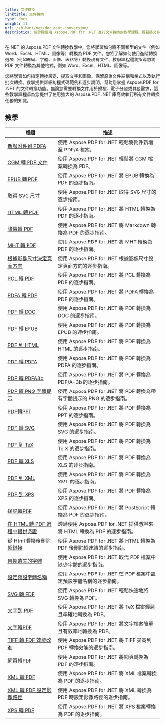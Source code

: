 ```yaml
---
title: 文件轉換
linktitle: 文件轉換
type: docs
weight: 11
url: /zh-hant/net/document-conversion/
description: 請參閱使用 Aspose.PDF for .NET 進行文件轉換的教學課程。輕鬆將文件轉換為不同的格式。
---
```

在.NET 的 Aspose.PDF 文件轉換教學中，您將學習如何將不同類型的文件（例如 Word、Excel、HTML、圖像等）轉換為 PDF 文件。您將了解如何使用進階轉換選項（例如佈局、字體、圖像、表格等）轉換現有文件。教學課程還將指導您將 PDF 文件轉換為其他格式，例如 Word、Excel、HTML、圖像等。 

您將學習如何指定轉換設定、提取文字和圖像、保留原始文件結構和格式以及執行批次轉換。教學提供詳細的程式碼範例和逐步說明，幫助您掌握 Aspose.PDF for .NET 的文件轉換功能。無論您需要轉換文件用於歸檔、電子分發或其他需求，這些教學課程都為您提供了使用強大的 Aspose.PDF .NET 庫高效執行所有文件轉換任務的知識。

## 教學
| 標題 | 描述 |
| --- | --- | 
| [新增附件到 PDFA](./add-attachment-to-pdfa/) | 使用 Aspose.PDF for .NET 輕鬆將附件新增至 PDF/A 檔案。 |  
| [CGM 轉 PDF 文件](./cgm-to-pdf/) | 使用 Aspose.PDF for .NET 輕鬆將 CGM 檔案轉換為 PDF。 |  
| [EPUB 轉 PDF](./epub-to-pdf/) | 使用 Aspose.PDF for .NET 將 EPUB 轉換為 PDF 的逐步指南。 |  
| [取得 SVG 尺寸](./get-svg-dimensions/) | 使用 Aspose.PDF for .NET 取得 SVG 尺寸的逐步指南。 |  
| [HTML 轉 PDF](./html-to-pdf/) | 使用 Aspose.PDF for .NET 將 HTML 轉換為 PDF 的逐步指南。 |  
| [降價轉 PDF](./markdown-to-pdf/) | 使用 Aspose.PDF for .NET 將 Markdown 轉換為 PDF 的逐步指南。 |  
| [MHT 轉 PDF](./mht-to-pdf/) | 使用 Aspose.PDF for .NET 將 MHT 轉換為 PDF 的逐步指南。 |  
| [根據影像尺寸決定頁面方向](./page-orientation-according-image-dimensions/) | 使用 Aspose.PDF for .NET 根據影像尺寸設定頁面方向的逐步指南。 |  
| [PCL 轉 PDF](./pcl-to-pdf/) | 使用 Aspose.PDF for .NET 將 PCL 轉換為 PDF 的逐步指南。 |  
| [PDFA 轉 PDF](./pdfa-to-pdf/) | 使用 Aspose.PDF for .NET 將 PDFA 轉換為 PDF 的逐步指南。 |  
| [PDF 轉 DOC](./pdf-to-doc/) | 使用 Aspose.PDF for .NET 將 PDF 轉換為 DOC 的逐步指南。  |  
| [PDF 轉 EPUB](./pdf-to-epub/) | 使用 Aspose.PDF for .NET 將 PDF 轉換為 EPUB 的逐步指南。 |  
| [PDF 到 HTML](./pdf-to-html/) | 使用 Aspose.PDF for .NET 將 PDF 轉換為 HTML 的逐步指南。 |  
| [PDF 轉 PDFA](./pdf-to-pdfa/) | 使用 Aspose.PDF for .NET 將 PDF 轉換為 PDFA 的逐步指南。 |  
| [PDF 轉 PDFA3b](./pdf-to-pdfa3b/) | 使用 Aspose.PDF for .NET 將 PDF 轉換為 PDF/A-3b 的逐步指南。 |  
| [PDF 轉 PNG 字體提示](./pdf-to-png-font-hinting/) | 使用 Aspose.PDF for .NET 將 PDF 轉換為帶有字體提示的 PNG 的逐步指南。 |  
| [PDF轉PPT](./pdf-to-ppt/) | 使用 Aspose.PDF for .NET 將 PDF 轉換為 PPT 的逐步指南。 |  
| [PDF 轉 SVG](./pdf-to-svg/) | 使用 Aspose.PDF for .NET 將 PDF 轉換為 SVG 的逐步指南。 |  
| [PDF 到 TeX](./pdf-to-tex/) | 使用 Aspose.PDF for .NET 將 PDF 轉換為 Te X 的逐步指南。 |  
| [PDF 轉 XLS](./pdf-to-xls/) | 使用 Aspose.PDF for .NET 將 PDF 轉換為 XLS 的逐步指南。 |  
| [PDF 到 XML](./pdf-to-xml/) | 使用 Aspose.PDF for .NET 將 PDF 轉換為 XML 的逐步指南。 |  
| [PDF 到 XPS](./pdf-to-xps/) | 使用 Aspose.PDF for .NET 將 PDF 轉換為 XPS 的逐步指南。 |  
| [後記轉PDF](./postscript-to-pdf/) | 使用 Aspose.PDF for .NET 將 PostScript 轉換為 PDF 的逐步指南。 |  
| [在 HTML 轉 PDF 過程中提供憑證](./provide-credentials-during-html-to-pdf/) | 透過使用 Aspose.PDF for .NET 提供憑證來將 HTML 轉換為 PDF 的逐步指南。 |  
| [從 Html 轉換後刪除超鏈接](./remove-hyperlinks-after-converting-from-html/) | 使用 Aspose.PDF for .NET 將 HTML 轉換為 PDF 後刪除超連結的逐步指南。 |  
| [替換遺失的字體](./replace-missing-fonts/) | 使用 Aspose.PDF for .NET 取代 PDF 檔案中缺少字體的逐步指南。 |  
| [設定預設字體名稱](./set-default-font-name/) | 使用 Aspose.PDF for .NET 在 PDF 檔案中設定預設字體名稱的逐步指南。 |  
| [SVG 轉 PDF](./svg-to-pdf/) | 使用 Aspose.PDF for .NET 輕鬆快速地將 SVG 轉換為 PDF。 |  
| [文字到 PDF](./tex-to-pdf/) | 使用 Aspose.PDF for .NET 將 TeX 檔案輕鬆且準確地轉換為 PDF。 |  
| [文字轉PDF](./text-to-pdf/) | 使用 Aspose.PDF for .NET 將文字檔案簡單且有效率地轉換為 PDF。 |  
| [TIFF 轉 PDF 效能改進](./tiff-to-pdf-performance-improvement/) | 使用 Aspose.PDF for .NET 將 TIFF 提高到 PDF 轉換效能的逐步指南。 |  
| [網頁轉PDF](./web-page-to-pdf/) | 使用 Aspose.PDF for .NET 將網頁轉換為 PDF 的逐步指南。 |  
| [XML 轉 PDF](./xml-to-pdf/) | 使用 Aspose.PDF for .NET 將 XML 檔案轉換為 PDF 的逐步指南。 |  
| [XML 轉 PDF 設定影像路徑](./xml-to-pdfset-image-path/) | 使用 Aspose.PDF for .NET 將 XML 轉換為 PDF 時設定影像路徑的逐步指南。 |  
| [XPS 轉 PDF](./xps-to-pdf/) | 使用 Aspose.PDF for .NET 將 XPS 檔案轉換為 PDF 的逐步指南。 |  